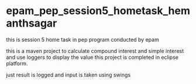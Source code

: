 # epam_pep_session5_hometask_hemanthsagar
this is session 5 home task in pep program conducted by epam

this is a maven project to calculate compound interest and simple interest and use loggers to display the value this project is completed in eclipse platform.

just result is logged and input is taken using swings
